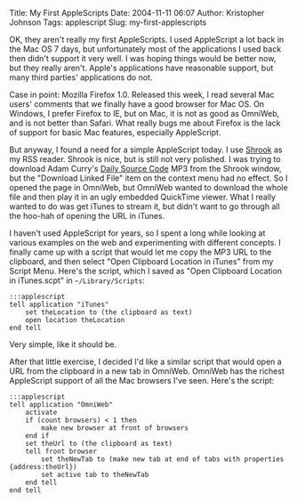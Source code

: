 Title: My First AppleScripts
Date: 2004-11-11 06:07
Author: Kristopher Johnson
Tags: applescript
Slug: my-first-applescripts

OK, they aren't really my first AppleScripts. I used AppleScript a lot
back in the Mac OS 7 days, but unfortunately most of the applications I
used back then didn't support it very well. I was hoping things would be
better now, but they really aren't. Apple's applications have reasonable
support, but many third parties' applications do not.

Case in point: Mozilla Firefox 1.0. Released this week, I read several
Mac users' comments that we finally have a good browser for Mac OS. On
Windows, I prefer Firefox to IE, but on Mac, it is not as good as
OmniWeb, and is not better than Safari. What really bugs me about
Firefox is the lack of support for basic Mac features, especially
AppleScript.

But anyway, I found a need for a simple AppleScript today. I use
[Shrook](http://www.shrook.com) as my RSS reader. Shrook is nice, but is
still not very polished. I was trying to download Adam Curry's [Daily Source Code](http://www.dailysourcecode.com) MP3 from the Shrook window,
but the "Download Linked File" item on the context menu had no effect.
So I opened the page in OmniWeb, but OmniWeb wanted to download the
whole file and then play it in an ugly embedded QuickTime viewer. What I
really wanted to do was get iTunes to stream it, but didn't want to go
through all the hoo-hah of opening the URL in iTunes.

I haven't used AppleScript for years, so I spent a long while looking at
various examples on the web and experimenting with different concepts. I
finally came up with a script that would let me copy the MP3 URL to the
clipboard, and then select "Open Clipboard Location in iTunes" from my
Script Menu. Here's the script, which I saved as "Open Clipboard
Location in iTunes.scpt" in `~/Library/Scripts`:

    :::applescript
    tell application "iTunes"
        set theLocation to (the clipboard as text)
        open location theLocation
    end tell

Very simple, like it should be.

After that little exercise, I decided I'd like a similar script that
would open a URL from the clipboard in a new tab in OmniWeb. OmniWeb has
the richest AppleScript support of all the Mac browsers I've seen.
Here's the script:

    :::applescript
    tell application "OmniWeb"
        activate
        if (count browsers) < 1 then
            make new browser at front of browsers
        end if
        set theUrl to (the clipboard as text)
        tell front browser
            set theNewTab to (make new tab at end of tabs with properties {address:theUrl})
            set active tab to theNewTab
        end tell
    end tell

